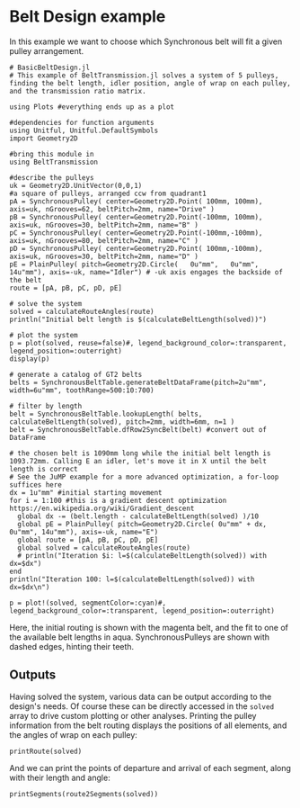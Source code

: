# Belt Design example
In this example we want to choose which Synchronous belt will fit a given pulley arrangement.

```@example BeltDesignExample;
# BasicBeltDesign.jl
# This example of BeltTransmission.jl solves a system of 5 pulleys, finding the belt length, idler position, angle of wrap on each pulley, and the transmission ratio matrix.

using Plots #everything ends up as a plot

#dependencies for function arguments
using Unitful, Unitful.DefaultSymbols
import Geometry2D

#bring this module in
using BeltTransmission

#describe the pulleys
uk = Geometry2D.UnitVector(0,0,1)
#a square of pulleys, arranged ccw from quadrant1
pA = SynchronousPulley( center=Geometry2D.Point( 100mm, 100mm), axis=uk, nGrooves=62, beltPitch=2mm, name="Drive" )
pB = SynchronousPulley( center=Geometry2D.Point(-100mm, 100mm), axis=uk, nGrooves=30, beltPitch=2mm, name="B" )
pC = SynchronousPulley( center=Geometry2D.Point(-100mm,-100mm), axis=uk, nGrooves=80, beltPitch=2mm, name="C" )
pD = SynchronousPulley( center=Geometry2D.Point( 100mm,-100mm), axis=uk, nGrooves=30, beltPitch=2mm, name="D" )
pE = PlainPulley( pitch=Geometry2D.Circle(   0u"mm",   0u"mm", 14u"mm"), axis=-uk, name="Idler") # -uk axis engages the backside of the belt
route = [pA, pB, pC, pD, pE]

# solve the system
solved = calculateRouteAngles(route)
println("Initial belt length is $(calculateBeltLength(solved))")

# plot the system
p = plot(solved, reuse=false)#, legend_background_color=:transparent, legend_position=:outerright)
display(p)

# generate a catalog of GT2 belts
belts = SynchronousBeltTable.generateBeltDataFrame(pitch=2u"mm", width=6u"mm", toothRange=500:10:700)

# filter by length
belt = SynchronousBeltTable.lookupLength( belts, calculateBeltLength(solved), pitch=2mm, width=6mm, n=1 )
belt = SynchronousBeltTable.dfRow2SyncBelt(belt) #convert out of DataFrame

# the chosen belt is 1090mm long while the initial belt length is 1093.72mm. Calling E an idler, let's move it in X until the belt length is correct
# See the JuMP example for a more advanced optimization, a for-loop suffices here
dx = 1u"mm" #initial starting movement
for i = 1:100 #this is a gradient descent optimization https://en.wikipedia.org/wiki/Gradient_descent
  global dx -= (belt.length - calculateBeltLength(solved) )/10 
  global pE = PlainPulley( pitch=Geometry2D.Circle( 0u"mm" + dx,   0u"mm", 14u"mm"), axis=-uk, name="E") 
  global route = [pA, pB, pC, pD, pE]
  global solved = calculateRouteAngles(route)
  # println("Iteration $i: l=$(calculateBeltLength(solved)) with dx=$dx")
end
println("Iteration 100: l=$(calculateBeltLength(solved)) with dx=$dx\n")
```

```@example BeltDesignExample
p = plot!(solved, segmentColor=:cyan)#, legend_background_color=:transparent, legend_position=:outerright)
```
Here, the initial routing is shown with the magenta belt, and the fit to one of the available belt lengths in aqua.
SynchronousPulleys are shown with dashed edges, hinting their teeth.

## Outputs
Having solved the system, various data can be output according to the design's needs.
Of course these can be directly accessed in the `solved` array to drive custom plotting or other analyses.
Printing the pulley information from the belt routing displays the positions of all elements, and the angles of wrap on each pulley:

```@example BeltDesignExample
printRoute(solved)
```

And we can print the points of departure and arrival of each segment, along with their length and angle:
```@example BeltDesignExample
printSegments(route2Segments(solved))
```

